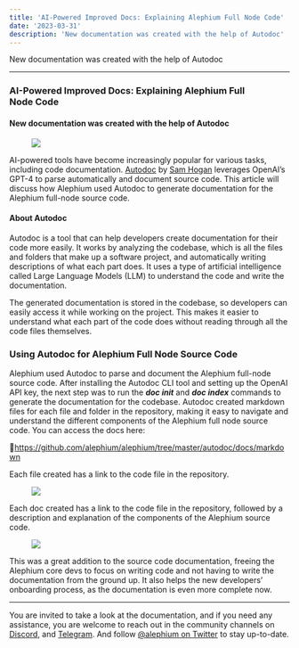 ```yaml
---
title: 'AI-Powered Improved Docs: Explaining Alephium Full Node Code'
date: '2023-03-31'
description: 'New documentation was created with the help of Autodoc'
---
```


New documentation was created with the help of Autodoc

---

### AI-Powered Improved Docs: Explaining Alephium Full Node Code

#### New documentation was created with the help of Autodoc

<figure id="d40d" class="graf graf--figure graf-after--h4">
<img src="https://cdn-images-1.medium.com/max/800/0*3fLYn_dpT4IbHK8F" class="graf-image" data-image-id="0*3fLYn_dpT4IbHK8F" data-width="1280" data-height="720" data-is-featured="true" />
</figure>

AI-powered tools have become increasingly popular for various tasks, including code documentation. <a href="https://github.com/context-labs/autodoc" class="markup--anchor markup--p-anchor" data-href="https://github.com/context-labs/autodoc" rel="noopener" target="_blank">Autodoc</a> by <a href="https://github.com/context-labs/autodoc" class="markup--anchor markup--p-anchor" data-href="https://github.com/context-labs/autodoc" rel="noopener" target="_blank">Sam Hogan</a> leverages OpenAI’s GPT-4 to parse automatically and document source code. This article will discuss how Alephium used Autodoc to generate documentation for the Alephium full-node source code.

#### About Autodoc

Autodoc is a tool that can help developers create documentation for their code more easily. It works by analyzing the codebase, which is all the files and folders that make up a software project, and automatically writing descriptions of what each part does. It uses a type of artificial intelligence called Large Language Models (LLM) to understand the code and write the documentation.

The generated documentation is stored in the codebase, so developers can easily access it while working on the project. This makes it easier to understand what each part of the code does without reading through all the code files themselves.

### Using Autodoc for Alephium Full Node Source Code

Alephium used Autodoc to parse and document the Alephium full-node source code. After installing the Autodoc CLI tool and setting up the OpenAI API key, the next step was to run the **_doc init_** and **_doc index_** commands to generate the documentation for the codebase. Autodoc created markdown files for each file and folder in the repository, making it easy to navigate and understand the different components of the Alephium full node source code. You can access the docs here:

🔗<a href="https://github.com/alephium/alephium/tree/master/autodoc/docs/markdown" class="markup--anchor markup--p-anchor" data-href="https://github.com/alephium/alephium/tree/master/autodoc/docs/markdown" rel="noopener" target="_blank">https://github.com/alephium/alephium/tree/master/autodoc/docs/markdown</a>

Each file created has a link to the code file in the repository.

<figure id="5ae9" class="graf graf--figure graf-after--p">
<img src="https://cdn-images-1.medium.com/max/800/0*zW4gfmvGXqZol9X-" class="graf-image" data-image-id="0*zW4gfmvGXqZol9X-" data-width="1215" data-height="593" />
</figure>

Each doc created has a link to the code file in the repository, followed by a description and explanation of the components of the Alephium source code.

<figure id="6e02" class="graf graf--figure graf-after--p">
<img src="https://cdn-images-1.medium.com/max/800/0*bKTkq_Mr2upA76o3" class="graf-image" data-image-id="0*bKTkq_Mr2upA76o3" data-width="1220" data-height="586" />
</figure>

This was a great addition to the source code documentation, freeing the Alephium core devs to focus on writing code and not having to write the documentation from the ground up. It also helps the new developers’ onboarding process, as the documentation is even more complete now.

---

You are invited to take a look at the documentation, and if you need any assistance, you are welcome to reach out in the community channels on <a href="https://alephium.org/discord" class="markup--anchor markup--p-anchor" data-href="https://alephium.org/discord" rel="noopener" target="_blank">Discord</a>, and <a href="https://t.me/alephiumgroup" class="markup--anchor markup--p-anchor" data-href="https://t.me/alephiumgroup" rel="noopener" target="_blank">Telegram</a>. And follow <a href="https://twitter.com/alephium" class="markup--anchor markup--p-anchor" data-href="https://twitter.com/alephium" rel="noopener" target="_blank">@alephium on Twitter</a> to stay up-to-date.
